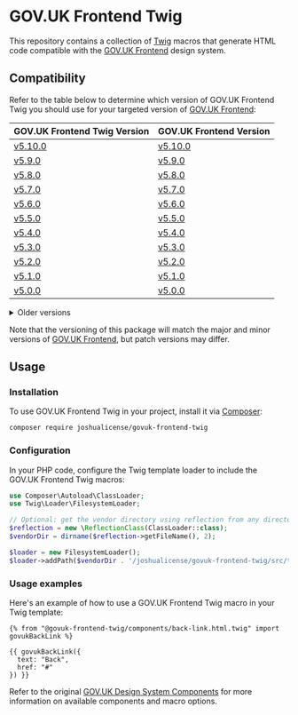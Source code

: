 # GOV.UK Frontend Twig

This repository contains a collection of [Twig](https://twig.symfony.com/) macros that generate HTML code compatible with the [GOV.UK Frontend](https://github.com/alphagov/govuk-frontend) design system.

## Compatibility

Refer to the table below to determine which version of GOV.UK Frontend Twig you should use for your targeted version of [GOV.UK Frontend](https://github.com/alphagov/govuk-frontend):

| GOV.UK Frontend Twig Version                                                         | GOV.UK Frontend Version                                                    |
| ------------------------------------------------------------------------------------ | -------------------------------------------------------------------------- |
| [v5.10.0](https://github.com/JoshuaLicense/govuk-frontend-twig/releases/tag/v5.10.0) | [v5.10.0](https://github.com/alphagov/govuk-frontend/releases/tag/v5.10.0) |
| [v5.9.0](https://github.com/JoshuaLicense/govuk-frontend-twig/releases/tag/v5.9.0)   | [v5.9.0](https://github.com/alphagov/govuk-frontend/releases/tag/v5.9.0)   |
| [v5.8.0](https://github.com/JoshuaLicense/govuk-frontend-twig/releases/tag/v5.8.0)   | [v5.8.0](https://github.com/alphagov/govuk-frontend/releases/tag/v5.8.0)   |
| [v5.7.0](https://github.com/JoshuaLicense/govuk-frontend-twig/releases/tag/v5.7.0)   | [v5.7.0](https://github.com/alphagov/govuk-frontend/releases/tag/v5.7.0)   |
| [v5.6.0](https://github.com/JoshuaLicense/govuk-frontend-twig/releases/tag/v5.6.0)   | [v5.6.0](https://github.com/alphagov/govuk-frontend/releases/tag/v5.6.0)   |
| [v5.5.0](https://github.com/JoshuaLicense/govuk-frontend-twig/releases/tag/v5.5.0)   | [v5.5.0](https://github.com/alphagov/govuk-frontend/releases/tag/v5.5.0)   |
| [v5.4.0](https://github.com/JoshuaLicense/govuk-frontend-twig/releases/tag/v5.4.0)   | [v5.4.0](https://github.com/alphagov/govuk-frontend/releases/tag/v5.4.0)   |
| [v5.3.0](https://github.com/JoshuaLicense/govuk-frontend-twig/releases/tag/v5.3.0)   | [v5.3.0](https://github.com/alphagov/govuk-frontend/releases/tag/v5.3.0)   |
| [v5.2.0](https://github.com/JoshuaLicense/govuk-frontend-twig/releases/tag/v5.2.0)   | [v5.2.0](https://github.com/alphagov/govuk-frontend/releases/tag/v5.2.0)   |
| [v5.1.0](https://github.com/JoshuaLicense/govuk-frontend-twig/releases/tag/v5.1.0)   | [v5.1.0](https://github.com/alphagov/govuk-frontend/releases/tag/v5.1.0)   |
| [v5.0.0](https://github.com/JoshuaLicense/govuk-frontend-twig/releases/tag/v5.0.0)   | [v5.0.0](https://github.com/alphagov/govuk-frontend/releases/tag/v5.0.0)   |

<details><summary>Older versions</summary>

| GOV.UK Frontend Twig Version                                                       | GOV.UK Frontend Version                                                  |
| ---------------------------------------------------------------------------------- | ------------------------------------------------------------------------ |
| [v4.7.0](https://github.com/JoshuaLicense/govuk-frontend-twig/releases/tag/v4.7.0) | [v4.7.0](https://github.com/alphagov/govuk-frontend/releases/tag/v4.7.0) |
| [v4.6.0](https://github.com/JoshuaLicense/govuk-frontend-twig/releases/tag/v4.6.0) | [v4.6.0](https://github.com/alphagov/govuk-frontend/releases/tag/v4.6.0) |
| [v4.5.0](https://github.com/JoshuaLicense/govuk-frontend-twig/releases/tag/v4.5.0) | [v4.5.0](https://github.com/alphagov/govuk-frontend/releases/tag/v4.5.0) |

</details>

Note that the versioning of this package will match the major and minor versions of [GOV.UK Frontend](https://github.com/alphagov/govuk-frontend), but patch versions may differ.

## Usage

### Installation

To use GOV.UK Frontend Twig in your project, install it via [Composer](https://getcomposer.org/):

```bash
composer require joshualicense/govuk-frontend-twig
```

### Configuration

In your PHP code, configure the Twig template loader to include the GOV.UK Frontend Twig macros:

```php
use Composer\Autoload\ClassLoader;
use Twig\Loader\FilesystemLoader;

// Optional: get the vendor directory using reflection from any directory.
$reflection = new \ReflectionClass(ClassLoader::class);
$vendorDir = dirname($reflection->getFileName(), 2);

$loader = new FilesystemLoader();
$loader->addPath($vendorDir . '/joshualicense/govuk-frontend-twig/src/templates', 'govuk-frontend-twig');
```

### Usage examples

Here's an example of how to use a GOV.UK Frontend Twig macro in your Twig template:

```twig
{% from "@govuk-frontend-twig/components/back-link.html.twig" import govukBackLink %}

{{ govukBackLink({
  text: "Back",
  href: "#"
}) }}
```

Refer to the original [GOV.UK Design System Components](https://design-system.service.gov.uk/components/) for more information on available components and macro options.
